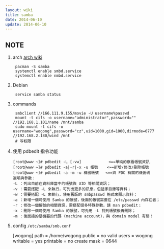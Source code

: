 ```yaml
---
layout: wiki
title: samba
date: 2014-06-10
update: 2014-06-10
---
```


## NOTE
1. arch
   [arch wiki](https://wiki.archlinux.org/index.php/Samba#Server_configuration)

        pacman -S samba
        systemctl enable smbd.service
        systemctl enable nmbd.service

2. Debian
   
        service samba status

3. commands

        smbclient //166.111.9.155/movie -U username%passwd
        mount -t cifs -o username="administrator",password="" //192.168.1.101/name /mnt/samba
        sudo mount -t cifs -o username="wogong",password="cz",uid=1000,gid=1000,dirmode=0777 //192.168.2.180/wind /mnt
        # 写权限

4. 使用 pdbedit 指令功能

       [root@www ~]# pdbedit -L [-vw]            <==單純的察看帳號資訊
       [root@www ~]# pdbedit -a|-r|-x -u 帳號    <==新增/修改/刪除帳號
       [root@www ~]# pdbedit -a -m -u 機器帳號   <==與 PDC 有關的機器碼
       選項與參數：
       -L ：列出目前在資料庫當中的帳號與 UID 等相關資訊；
       -v ：需要搭配 -L 來執行，可列出更多的訊息，包括家目錄等資料；
       -w ：需要搭配 -L 來執行，使用舊版的 smbpasswd 格式來顯示資料；
       -a ：新增一個可使用 Samba 的帳號，後面的帳號需要在 /etc/passwd 內存在者；
       -r ：修改一個帳號的相關資訊，需搭配很多特殊參數，請 man pdbedit；
       -x ：刪除一個可使用 Samba 的帳號，可先用 -L 找到帳號後再刪除；
       -m ：後面接的是機器的代碼 (machine account)，與 domain model 有關！

5. config `/etc/samba/smb.conf`

    [wogong]
    path = /home/wogong
    public = no
    valid users = wogong
    writable = yes 
    printable = no
    create mask = 0644
